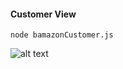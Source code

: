 #### Customer View
`node bamazonCustomer.js`

![alt text](https://github.com/Caffeineking/bamazon/blob/master/assets/Sep%2025%2C%202018%208_05%20AM%20(1).gif "Customer View Demo")
